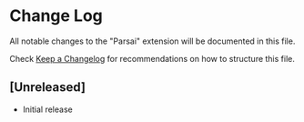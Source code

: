 # Change Log

All notable changes to the "Parsai" extension will be documented in this file.

Check [Keep a Changelog](http://keepachangelog.com/) for recommendations on how to structure this file.

## [Unreleased]

- Initial release